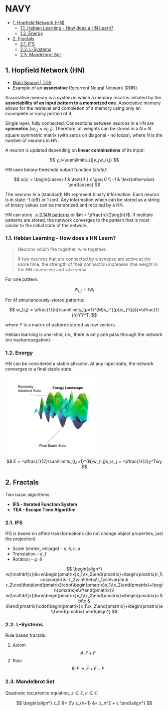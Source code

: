 # NAVY

- [1. Hopfield Network (HN)](#1-hopfield-network-hn)
  - [1.1. Hebian Learning - How does a HN Learn?](#11-hebian-learning---how-does-a-hn-learn)
  - [1.2. Energy](#12-energy)
- [2. Fractals](#2-fractals)
  - [2.1. IFS](#21-ifs)
  - [2.2. L-Systems](#22-l-systems)
  - [2.3. Mandelbrot Set](#23-mandelbrot-set)

## 1. Hopfield Network (HN)

- [Main Source | TDS](https://towardsdatascience.com/hopfield-networks-neural-memory-machines-4c94be821073)
- Example of an **associative** Recurrent Neural Network (RNN).

Associative memory is a system in which a memory recall is initiated by the **associability of an input pattern to a memorized one**. Associative memory allows for the retrieval and completion of a memory using only an incomplete or noisy portion of it.

Single layer, fully connected. Connections between neurons in a HN are **symmetric** $(w_{i,j}=w_{j,i})$. Therefore, all weights can be stored in a $N\times N$ square symmetric matrix (with zeros on diagonal - no loops), where $N$ is the number of neurons in HN.

A neuron is updated depending on **linear combinations** of its input:

$$
y_i=\sum\limits_{j}y_jw_{i,j}
$$

HN uses binary-threshold output function *(state)*:

$$
s(x) =
\begin{cases}
    1 & \text{if } x \geq 0 \\
    -1 & \text{otherwise}
\end{cases}
$$

The neurons in a (standard) HN represent binary information. Each neuron is in state -1 (off) or 1 (on). Any information which can be stored as a string of binary values can be memorized and recalled by a HN.

HN can store [$\approx 0.14N$ patterns](https://www.frontiersin.org/articles/10.3389/fncom.2016.00144/full) or $m = \dfrac{n}{2\log(n)}$. If multiple patterns are stored, the network converges to the pattern that is most similar to the initial state of the network.

### 1.1. Hebian Learning - How does a HN Learn?

> Neurons which fire together, wire together.
>
> If two neurons that are connected by a synapse are active at the same time, the strength of their connection increases (the weight in the HN increases) and vice versa.

For one pattern:

$$
w_{i,j} = s_is_j
$$

For $M$ simultaneously-stored patterns:

$$
w_{i,j} = \dfrac{1}{n}\sum\limits_{p=1}^{M}s_i^{(p)}s_j^{(p)}=\dfrac{1}{n}YY^T,
$$

where $Y$ is a matrix of patterns stored as row vectors.

Hebian learning is *one-shot*, i.e., there is only one pass through the network (no backpropagation).

### 1.2. Energy

HN can be considered a stable attractor. At any input state, the network converges to a final stable state.

<img src="figures/hn-energy.png" alt="hn-energy" width="300px">

$$
E = -\dfrac{1}{2}\sum\limits_{i,j=1}^{N}w_{i,j}s_is_j = -\dfrac{1}{2}y^Twy
$$

## 2. Fractals

Two basic algorithms:

- **IFS - Iterated Function System**
- **TEA - Escape Time Algorithm**

### 2.1. IFS

IFS is based on affine transformations (do not change object properties, just the projection)

- Scale (shrink, enlarge) - $a,b,c,d$
- Translation - $e,f$
- Rotation - $\varphi, \theta$

$$
\begin{align*}
  w(\mathbf{x})&=w\begin{pmatrix}x_1\\x_2\end{pmatrix}=\begin{pmatrix}r_1\cos\varphi & -r_2\sin\theta\\r_1\sin\varphi & r_2\cos\theta\end{pmatrix}\cdot\begin{pmatrix}x_1\\x_2\end{pmatrix}+\begin{pmatrix}e\\f\end{pmatrix}\\
  w(\mathbf{x})&=w\begin{pmatrix}x_1\\x_2\end{pmatrix}=\begin{pmatrix}a & b\\c & d\end{pmatrix}\cdot\begin{pmatrix}x_1\\x_2\end{pmatrix}+\begin{pmatrix}e\\f\end{pmatrix}
\end{align*}
$$

### 2.2. L-Systems

Rule based fractals.

1. Axiom
  $$A\colon F+F$$
2. Rule
  $$R\colon F \rightarrow F+F-F$$

### 2.3. Mandelbrot Set

Quadratic recurrence equation, $z\in \mathbb{C},c \in \mathbb{C}$:

$$
\begin{align*}
  z_0 &= 0\\
  z_{n+1} &= z_n^2 + c
\end{align*}
$$
